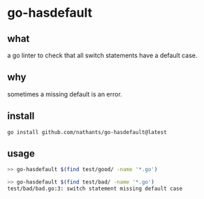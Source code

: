 # go-hasdefault

## what

a go linter to check that all switch statements have a default case.

## why

sometimes a missing default is an error.

## install

`go install github.com/nathants/go-hasdefault@latest`

## usage

```bash
>> go-hasdefault $(find test/good/ -name '*.go')

>> go-hasdefault $(find test/bad/ -name '*.go')
test/bad/bad.go:3: switch statement missing default case

```
